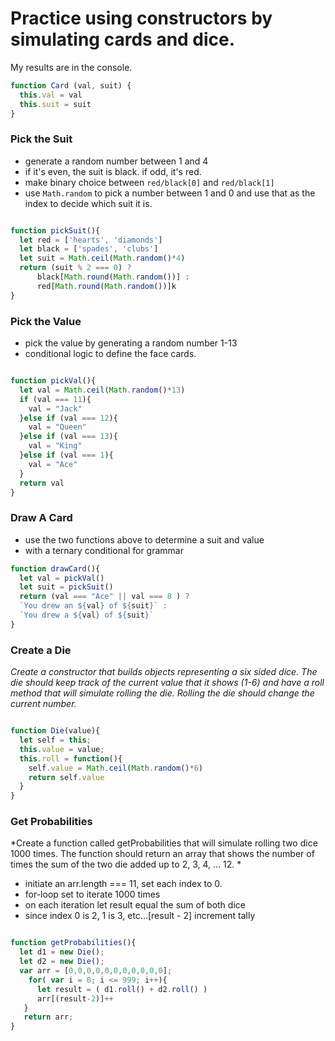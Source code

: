 # Practice using constructors by simulating cards and dice. 



My results are in the console.

```js
function Card (val, suit) {
  this.val = val
  this.suit = suit
}
```

### Pick the Suit
* generate a random number between 1 and 4
* if it's even, the suit is black. if odd, it's red.
* make binary choice between `red/black[0]` and `red/black[1]`  
* use `Math.random` to pick a number between 1 and 0 and use that as the index to decide which suit it is.

```js

function pickSuit(){
  let red = ['hearts', 'diamonds']
  let black = ['spades', 'clubs']
  let suit = Math.ceil(Math.random()*4)
  return (suit % 2 === 0) ?
      black[Math.round(Math.random())] :
      red[Math.round(Math.random())]k
}
```

### Pick the Value
* pick the value by generating a random number 1-13
* conditional logic to define the face cards.

```js

function pickVal(){
  let val = Math.ceil(Math.random()*13)
  if (val === 11){
    val = "Jack"
  }else if (val === 12){
    val = "Queen"
  }else if (val === 13){
    val = "King"
  }else if (val === 1){
    val = "Ace"
  }
  return val
}
```

### Draw A Card
* use the two functions above to determine a suit and value
* with a ternary conditional for grammar

```js
function drawCard(){
  let val = pickVal()
  let suit = pickSuit()
  return (val === "Ace" || val === 8 ) ?
  `You drew an ${val} of ${suit}` : 
  `You drew a ${val} of ${suit}`
}
```

### Create a Die
*Create a constructor that builds objects representing a six sided dice. The die should keep track of the current value that it shows (1-6) and have a roll method that will simulate rolling the die. Rolling the die should change the current number.*

```js

function Die(value){
  let self = this;
  this.value = value;
  this.roll = function(){
    self.value = Math.ceil(Math.random()*6)
    return self.value
  }
}
```

### Get Probabilities
*Create a function called getProbabilities that will simulate rolling two dice 1000 times. The function should return an array that shows the number of times the sum of the two die added up to 2, 3, 4, ... 12. *

* initiate an arr.length === 11, set each index to 0.
* for-loop set to iterate 1000 times
* on each iteration let result equal the sum of both dice
* since index 0 is 2, 1 is 3, etc...[result - 2] increment tally

```js

function getProbabilities(){
  let d1 = new Die();
  let d2 = new Die();
  var arr = [0,0,0,0,0,0,0,0,0,0,0];
    for( var i = 0; i <= 999; i++){
      let result = ( d1.roll() + d2.roll() )
      arr[(result-2)]++   
   }
   return arr;
}
```
